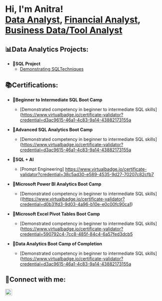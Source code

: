<h1>Hi, I'm Anitra! <br/><a 
href="https://www.linkedin.com/in/anitra-harper/"> Data Analyst</a>, <a
href=>Financial Analyst</a>, <a
href=>Business Data/Tool Analyst</a></h1>

<h2>📊Data Analytics Projects:</h2>

- <b>💾SQL Project</b>
  - [Demonstrating SQLTechniques](https://github.com/aeharper2001/SQL_Techniques/edit/main/README.md)


<h2>📚Certifications:</h2>

- <b>📜Beginner to Intermediate SQL Boot Camp</b>
  - [Demonstrated competency in beginner to intermediate SQL skills] (https://www.virtualbadge.io/certificate-validator?credential=d3ac9615-46a1-4c83-9a14-43882173155a

- <b>📜Advanced SQL Analytics Boot Camp</b>
  - [Demonstrated competency in beginner to intermediate SQL skills] (https://www.virtualbadge.io/certificate-validator?credential=d3ac9615-46a1-4c83-9a14-43882173155a

- <b>📜SQL + AI</b>
  - [Prompt Engineering] https://www.virtualbadge.io/certificate-validator?credential=38c5ad30-e589-4535-9d27-70207c82cfb7

- <b>📜Microsoft Power BI Analytics Boot Camp</b>
  - [Demonstrated competency in beginner to intermediate SQL skills] ((https://www.virtualbadge.io/certificate-validator?credential=d0b31fd3-9d03-4a96-b10e-e0c00fc90ca1)

- <b>📜Microsoft Excel Pivot Tables Boot Camp</b>
  - [Demonstrated competency in beginner to intermediate SQL skills] (https://www.virtualbadge.io/certificate-validator?credential=590792c4-7cc8-485f-84c4-6a57fed3dcb5

- <b>📜Data Analytics Boot Camp of Completion</b>
  - [Demonstrated competency in beginner to intermediate SQL skills] (https://www.virtualbadge.io/certificate-validator?credential=d3ac9615-46a1-4c83-9a14-43882173155a

<h2>📱Connect with me:</h2>
<a href="https://www.linkedin.com/in/anitra-harper/" target="_blank">
  <img align="left" alt="Anitra Harper" width="22px" src="https://cdn.jsdelivr.net/npm/simple-icons@v3/icons/linkedin.svg" />
</a>

